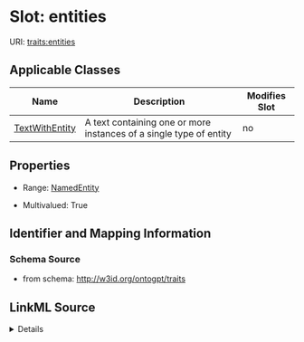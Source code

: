 

# Slot: entities

URI: [traits:entities](http://w3id.org/ontogpt/traits/entities)



<!-- no inheritance hierarchy -->





## Applicable Classes

| Name | Description | Modifies Slot |
| --- | --- | --- |
| [TextWithEntity](TextWithEntity.md) | A text containing one or more instances of a single type of entity |  no  |







## Properties

* Range: [NamedEntity](NamedEntity.md)

* Multivalued: True





## Identifier and Mapping Information







### Schema Source


* from schema: http://w3id.org/ontogpt/traits




## LinkML Source

<details>
```yaml
name: entities
from_schema: http://w3id.org/ontogpt/traits
rank: 1000
multivalued: true
alias: entities
owner: TextWithEntity
domain_of:
- TextWithEntity
range: NamedEntity

```
</details>